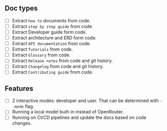 ## Doc types

* [ ] Extract `how to` documents from code.
* [ ] Extract `step by step guide` from code.
* [ ] Extract Developer guide form code.
* [ ] Extract architecture and ERD form code.
* [ ] Extract `API documentation` from code.
* [ ] Extract `Tutorials` from code.
* [ ] Extract `Glossary` from code.
* [ ] Extract `Release notes` from code and git history.
* [ ] Extract `Changelog` from code and git history.
* [ ] Extract `Contributing guide` from code.

## Features

* [ ] 2 interactive modes: developer and user. That can be determined with `--mode` flag.
* [ ] Running a local model built-in instead of OpenRouter.
* [ ] Running on CI/CD pipelines and update the docs based on code changes.